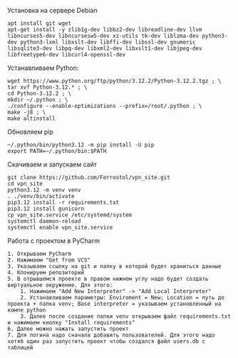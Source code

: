 Установка на сервере Debian

	apt install git wget
	apt-get install -y zlib1g-dev libbz2-dev libreadline-dev llvm libncurses5-dev libncursesw5-dev xz-utils tk-dev liblzma-dev python3-dev python3-lxml libxslt-dev libffi-dev libssl-dev gnumeric libsqlite3-dev libpq-dev libxml2-dev libxslt1-dev libjpeg-dev libfreetype6-dev libcurl4-openssl-dev

Устанавливаем Python:
 
	wget https://www.python.org/ftp/python/3.12.2/Python-3.12.2.tgz ; \
	tar xvf Python-3.12.* ; \
	cd Python-3.12.2 ; \
	mkdir ~/.python ; \
	./configure --enable-optimizations --prefix=/root/.python ; \
	make -j8 ; \
	make altinstall

Обновляем pip

  	~/.python/bin/python3.12 -m pip install -U pip
   	export PATH=~/.python/bin:$PATH

Скачиваем и запускаем сайт

	git clone https://github.com/Ferrostol/vpn_site.git
	cd vpn_site
	python3.12 -m venv venv
	. ./venv/bin/activate
	pip3.12 install -r requirements.txt
	pip3.12 install gunicorn
	cp vpn_site.service /etc/systemd/system
	systemctl daemon-reload
	systemctl enable vpn_site.service




Работа с проектом в PyCharm

	1. Открываем PyCharm
	2. Нажимаем "Get from VCS"
	3. Указываем ссылку на git и папку в которой будет храниться данные
	4. Клонируем репозиторий
	5. В отрывшемся проекте в правом нижнем углу надо будет создать виртуальное окружение. Для этого:
		1. Нажимаем "Add New Interpreter" -> "Add Local Interpreter"
		2. Устанавливаем параметры: Enviroment = New; Location = путь до проекта + папка venv; Base interpreter = указываем установленный на компе python
		3. Далее после создание папки venv открываем файл requirements.txt и нажимаем кнопку "Install requirements"
	6. Далее можно нажать запустить проект
	7. Для логина надо сначала добавить пользователей. Для этого надо хотяб один раз запустить проект чтобы создался файл users.db с таблицей
